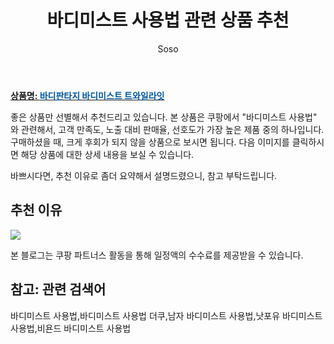 ﻿---
layout: post
title:  "바디미스트 사용법 관련 상품 추천"
author: Soso
categories: [ 디지털/가전]
tags: [바디미스트 사용법,바디미스트 사용법 더쿠,남자 바디미스트 사용법,낫포유 바디미스트 사용법,비욘드 바디미스트 사용법]
image: https://ads-partners.coupang.com/image1/KVKWBQEPSU-NeNkvKRbMN2K-SepR3Ah3C9VBoiZqF51_LX_FYPcHnZ4O5qF2sWT-yqdDeEKrEHi3MCzoZvzDwflqxwR5TuXII7GEuXNFKNeviEerF7amBoexdCiWmeMLXvw-uvGFoRfROHz6ZvN9o9MPaLEZPVQwG9cuJo-vRAg_Vmzv5kD6BUFvxVNhh_vt8Mh5jEuUc4FAfivscdd67jj28zaZBQfhIJiuYPadyvP7gy4gbEKpj6zrMA_2iW3iMVGKNOVSzdBF8jiePwtW8DUfJrht 
description: "쿠팡에서 바디미스트 사용법 관련 상품으로 가장 고객 선호도가 높은 제품 중 하나입니다."
---

<a href="https://link.coupang.com/re/AFFSDP?lptag=AF5673682&pageKey=7375699602&itemId=18763690132&vendorItemId=74977575923&traceid=V0-153-f4405c57c9138004&requestid=20240206144958548154813813&token=31850C%7CMIXED"><b>상품명: <font color='#01579B'>바디판타지 바디미스트 트와일라잇</font></b></a>

좋은 상품만 선별해서 추천드리고 있습니다.
본 상품은 쿠팡에서 "바디미스트 사용법" 와 관련해서, 고객 만족도, 노출 대비 판매율, 선호도가 가장 높은 제품 중의 하나입니다.
구매하셨을 때, 크게 후회가 되지 않을 상품으로 보시면 됩니다. 
다음 이미지를 클릭하시면 해당 상품에 대한 상세 내용을 보실 수 있습니다.

바쁘시다면, 추천 이유로 좀더 요약해서 설명드렸으니, 참고 부탁드립니다.

## 추천 이유 

<a href="https://link.coupang.com/re/AFFSDP?lptag=AF5673682&pageKey=7375699602&itemId=18763690132&vendorItemId=74977575923&traceid=V0-153-f4405c57c9138004&requestid=20240206144958548154813813&token=31850C%7CMIXED"><img src="https://thumbnail9.coupangcdn.com/thumbnails/remote/q89/image/retail/images/2021/04/07/20/8/814585db-91a2-4edf-a9ae-fb701a7cf670.jpg"></a> 

본 블로그는 쿠팡 파트너스 활동을 통해 일정액의 수수료를 제공받을 수 있습니다.

## 참고: 관련 검색어    
바디미스트 사용법,바디미스트 사용법 더쿠,남자 바디미스트 사용법,낫포유 바디미스트 사용법,비욘드 바디미스트 사용법